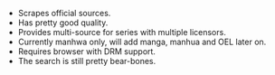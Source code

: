 - Scrapes official sources.
- Has pretty good quality.
- Provides multi-source for series with multiple licensors.
- Currently manhwa only, will add manga, manhua and OEL later on.
- Requires browser with DRM support.
- The search is still pretty bear-bones.

